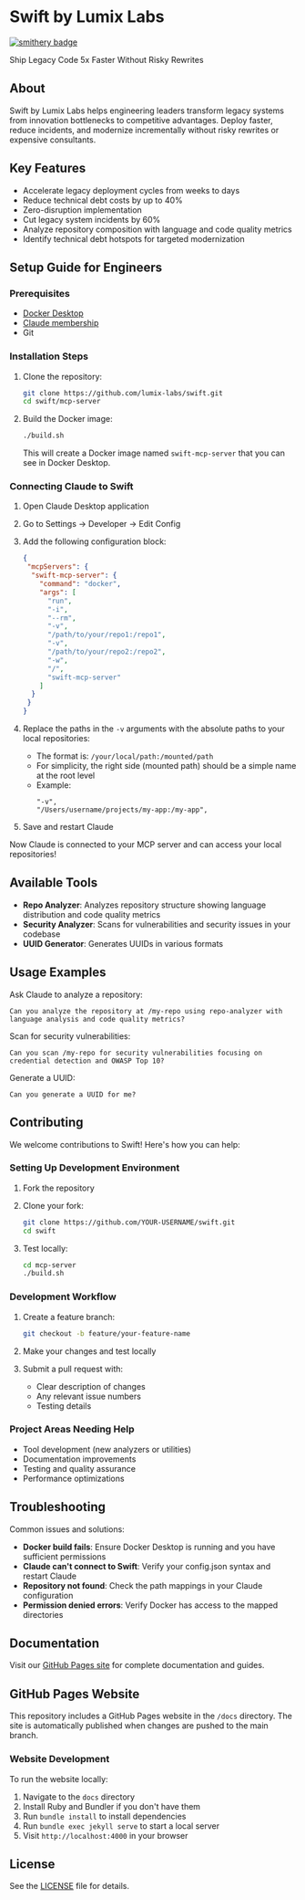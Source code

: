 # Swift by Lumix Labs
[![smithery badge](https://smithery.ai/badge/@lumix-labs/swift)](https://smithery.ai/server/@lumix-labs/swift)

Ship Legacy Code 5x Faster Without Risky Rewrites

## About

Swift  by Lumix Labs helps engineering leaders transform legacy systems from innovation bottlenecks to competitive advantages. Deploy faster, reduce incidents, and modernize incrementally without risky rewrites or expensive consultants.

## Key Features

- Accelerate legacy deployment cycles from weeks to days
- Reduce technical debt costs by up to 40%
- Zero-disruption implementation
- Cut legacy system incidents by 60%
- Analyze repository composition with language and code quality metrics
- Identify technical debt hotspots for targeted modernization

## Setup Guide for Engineers

### Prerequisites

- [Docker Desktop](https://www.docker.com/products/docker-desktop/)
- [Claude membership](https://claude.ai/)
- Git

### Installation Steps

1. Clone the repository:
   ```bash
   git clone https://github.com/lumix-labs/swift.git
   cd swift/mcp-server
   ```

2. Build the Docker image:
   ```bash
   ./build.sh
   ```
   This will create a Docker image named `swift-mcp-server` that you can see in Docker Desktop.

### Connecting Claude to Swift

1. Open Claude Desktop application
2. Go to Settings → Developer → Edit Config
3. Add the following configuration block:

   ```json
   {
    "mcpServers": {
     "swift-mcp-server": {
       "command": "docker",
       "args": [
         "run",
         "-i",
         "--rm",
         "-v",
         "/path/to/your/repo1:/repo1",
         "-v",
         "/path/to/your/repo2:/repo2",
         "-w",
         "/",
         "swift-mcp-server"
       ]
     }
    }
   }
   ```

4. Replace the paths in the `-v` arguments with the absolute paths to your local repositories:
   - The format is: `/your/local/path:/mounted/path`
   - For simplicity, the right side (mounted path) should be a simple name at the root level
   - Example:
     ```
     "-v",
     "/Users/username/projects/my-app:/my-app",
     ```

5. Save and restart Claude

Now Claude is connected to your MCP server and can access your local repositories!

## Available Tools

- **Repo Analyzer**: Analyzes repository structure showing language distribution and code quality metrics
- **Security Analyzer**: Scans for vulnerabilities and security issues in your codebase
- **UUID Generator**: Generates UUIDs in various formats

## Usage Examples

Ask Claude to analyze a repository:
```
Can you analyze the repository at /my-repo using repo-analyzer with language analysis and code quality metrics?
```

Scan for security vulnerabilities:
```
Can you scan /my-repo for security vulnerabilities focusing on credential detection and OWASP Top 10?
```

Generate a UUID:
```
Can you generate a UUID for me?
```

## Contributing

We welcome contributions to Swift! Here's how you can help:

### Setting Up Development Environment

1. Fork the repository
2. Clone your fork:
   ```bash
   git clone https://github.com/YOUR-USERNAME/swift.git
   cd swift
   ```

3. Test locally:
   ```bash
   cd mcp-server
   ./build.sh
   ```

### Development Workflow

1. Create a feature branch:
   ```bash
   git checkout -b feature/your-feature-name
   ```

2. Make your changes and test locally
3. Submit a pull request with:
   - Clear description of changes
   - Any relevant issue numbers
   - Testing details

### Project Areas Needing Help

- Tool development (new analyzers or utilities)
- Documentation improvements
- Testing and quality assurance
- Performance optimizations

## Troubleshooting

Common issues and solutions:

- **Docker build fails**: Ensure Docker Desktop is running and you have sufficient permissions
- **Claude can't connect to Swift**: Verify your config.json syntax and restart Claude
- **Repository not found**: Check the path mappings in your Claude configuration
- **Permission denied errors**: Verify Docker has access to the mapped directories

## Documentation

Visit our [GitHub Pages site](https://lumix-labs.github.io/swift/) for complete documentation and guides.

## GitHub Pages Website

This repository includes a GitHub Pages website in the `/docs` directory. The site is automatically published when changes are pushed to the main branch.

### Website Development

To run the website locally:

1. Navigate to the `docs` directory
2. Install Ruby and Bundler if you don't have them
3. Run `bundle install` to install dependencies
4. Run `bundle exec jekyll serve` to start a local server
5. Visit `http://localhost:4000` in your browser

## License

See the [LICENSE](LICENSE) file for details.
